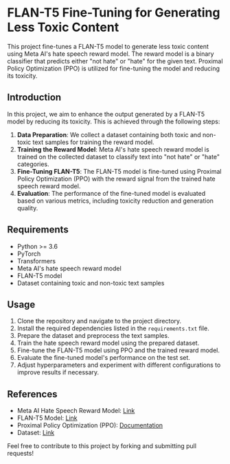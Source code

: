 # FLAN-T5 Fine-Tuning for Generating Less Toxic Content

This project fine-tunes a FLAN-T5 model to generate less toxic content using Meta AI's hate speech reward model. The reward model is a binary classifier that predicts either "not hate" or "hate" for the given text. Proximal Policy Optimization (PPO) is utilized for fine-tuning the model and reducing its toxicity.

## Introduction

In this project, we aim to enhance the output generated by a FLAN-T5 model by reducing its toxicity. This is achieved through the following steps:

1. **Data Preparation**: We collect a dataset containing both toxic and non-toxic text samples for training the reward model.
2. **Training the Reward Model**: Meta AI's hate speech reward model is trained on the collected dataset to classify text into "not hate" or "hate" categories.
3. **Fine-Tuning FLAN-T5**: The FLAN-T5 model is fine-tuned using Proximal Policy Optimization (PPO) with the reward signal from the trained hate speech reward model.
4. **Evaluation**: The performance of the fine-tuned model is evaluated based on various metrics, including toxicity reduction and generation quality.

## Requirements

- Python >= 3.6
- PyTorch
- Transformers
- Meta AI's hate speech reward model
- FLAN-T5 model
- Dataset containing toxic and non-toxic text samples

## Usage

1. Clone the repository and navigate to the project directory.
2. Install the required dependencies listed in the `requirements.txt` file.
3. Prepare the dataset and preprocess the text samples.
4. Train the hate speech reward model using the prepared dataset.
5. Fine-tune the FLAN-T5 model using PPO and the trained reward model.
6. Evaluate the fine-tuned model's performance on the test set.
7. Adjust hyperparameters and experiment with different configurations to improve results if necessary.

## References

- Meta AI Hate Speech Reward Model: [Link](https://huggingface.co/facebook/roberta-hate-speech-dynabench-r4-target)
- FLAN-T5 Model: [Link](https://huggingface.co/docs/transformers/model_doc/flan-t5)
- Proximal Policy Optimization (PPO): [Documentation](https://spinningup.openai.com/en/latest/algorithms/ppo.html#proximal-policy-optimization)
- Dataset: [Link](https://huggingface.co/datasets/knkarthick/dialogsum)


Feel free to contribute to this project by forking and submitting pull requests!
